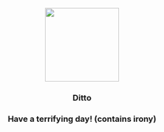 <p align="center">
    <img src="https://raw.githubusercontent.com/PokeAPI/sprites/master/sprites/pokemon/132.png" width="150" height="150">
</p>
<h3 align="center"> <b>Ditto</b></h3>
<h3 align="center">Have a terrifying day! (contains irony)</h3>
